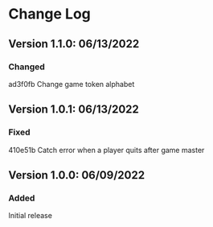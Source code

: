 # Change Log

## Version 1.1.0: 06/13/2022

### Changed

ad3f0fb Change game token alphabet

## Version 1.0.1: 06/13/2022

### Fixed

410e51b Catch error when a player quits after game master

## Version 1.0.0: 06/09/2022

### Added

Initial release
